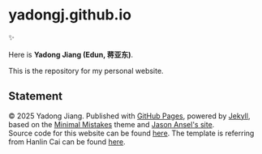# yadongj.github.io

✨

Here is **Yadong Jiang (Edun, 蒋亚东)**. 

This is the repository for my personal website.

## Statement

© 2025 Yadong Jiang. Published with [GitHub Pages](https://pages.github.com/), powered by [Jekyll](https://jekyllrb.com/), based on the [Minimal Mistakes](https://mademistakes.com/) theme and [Jason Ansel's site](https://github.com/jansel/jansel.github.io).  
Source code for this website can be found [here](https://github.com/yadongj/yadongj.github.io). 
The template is referring from Hanlin Cai can be found [here](https://github.com/GuangLun2000/GuangLun2000.github.io).
